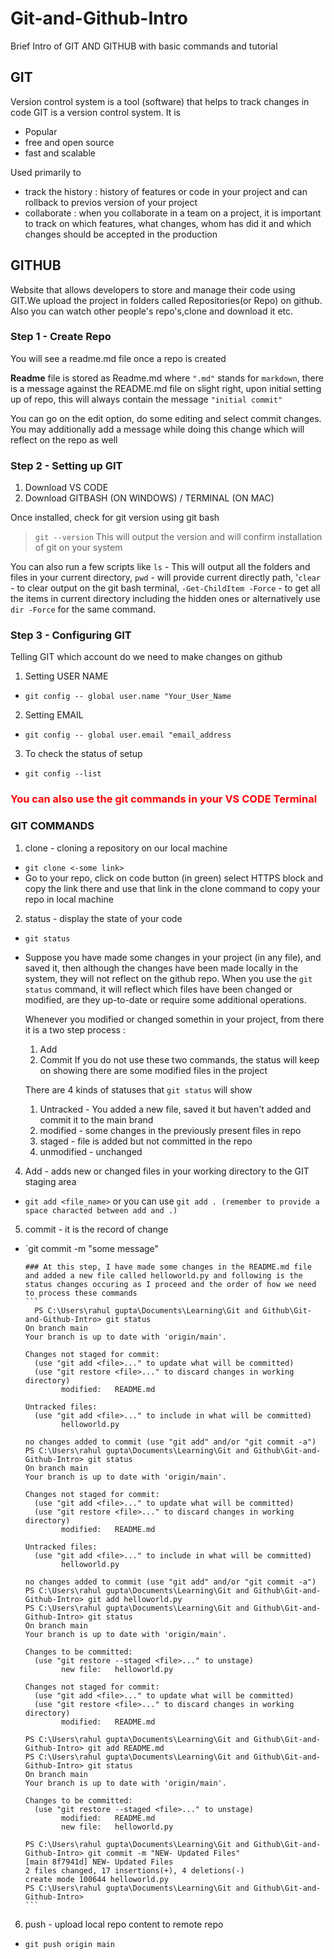 # Git-and-Github-Intro
Brief Intro of GIT AND GITHUB with basic commands and tutorial

## GIT
Version control system is a tool (software) that helps to track changes in code 
GIT is a version control system. It is 
- Popular
- free and open source
- fast and scalable

Used primarily to
- track the history : history of features or code in your project and can rollback to previos version of your project
- collaborate : when you collaborate in a team on a project, it is important to track on which features, what changes, whom has did it and which changes should be accepted in the production

## GITHUB  
Website that allows developers to store and manage their code using GIT.We upload the project in folders called Repositories(or Repo) on github. Also you can watch other people's repo's,clone and download it etc.

### Step 1 - Create Repo

You will see a readme.md file once a repo is created

**Readme** file is stored as Readme.md where `".md"` stands for `markdown`, there is a message against the README.md file on slight right, upon initial setting up of repo, this will always contain the message `"initial commit"`

You can go on the edit option, do some editing and select commit changes. You may additionally add a message while doing this change which will reflect on the repo as well


### Step 2 - Setting up GIT
1. Download VS CODE
2. Download GITBASH (ON WINDOWS) / TERMINAL (ON MAC)

Once installed, check for git version using git bash
> `git --version`
This will output the version and will confirm installation of git on your system

You can also run a few scripts like `ls` - This will output all the folders and files in your current directory, `pwd` - will provide current directly path, '`clear` - to clear output on the git bash terminal, `-Get-ChildItem -Force` - to get all the items in current directory including the hidden ones or alternatively use `dir -Force` for the same command.


### Step 3 - Configuring GIT
Telling GIT which account do we need to make changes on github

1. Setting USER NAME
- `git config -- global user.name "Your_User_Name`

2. Setting EMAIL
- `git config -- global user.email "email_address`

3. To check the status of setup
- `git config --list`

### <span style= 'color:red'>You can also use the git commands in your VS CODE Terminal </span>

### GIT COMMANDS
1. clone - cloning a repository on our local machine
  - `git clone <-some link>`
  - Go to your repo, click on code button (in green) select HTTPS block and copy the link there and use that link in the clone command to copy your repo in local machine

2. status - display the state of your code
  - `git status`
  - Suppose you have made some changes in your project (in any file), and saved it, then although the changes have been made locally in the system, they will not reflect on the github repo. When you use the `git status` command, it will reflect which files have been changed or modified, are they up-to-date or require some additional operations.

    Whenever you modified or changed somethin in your project, from there it is a two step process : 
    1. Add 
    2. Commit
    If you do not use these two commands, the status will keep on showing there are some modified files in the project

    There are 4 kinds of statuses that `git status` will show
    1. Untracked - You added a new file, saved it but haven't added and commit it to the main brand
    2. modified - some changes in the previously present files in repo
    3. staged - file is added but not committed in the repo
    4. unmodified - unchanged

4. Add - adds new or changed files in your working directory to the GIT staging area
  - `git add <file_name>` or you can use `git add . (remember to provide a space characted between add and .)`

5. commit - it is the record of change
  - `git commit -m "some message" 

        ### At this step, I have made some changes in the README.md file and added a new file called helloworld.py and following is the status changes occuring as I proceed and the order of how we need to process these commands
        ```
          PS C:\Users\rahul gupta\Documents\Learning\Git and Github\Git-and-Github-Intro> git status
        On branch main
        Your branch is up to date with 'origin/main'.

        Changes not staged for commit:
          (use "git add <file>..." to update what will be committed)
          (use "git restore <file>..." to discard changes in working directory)
                modified:   README.md

        Untracked files:
          (use "git add <file>..." to include in what will be committed)
                helloworld.py

        no changes added to commit (use "git add" and/or "git commit -a")
        PS C:\Users\rahul gupta\Documents\Learning\Git and Github\Git-and-Github-Intro> git status
        On branch main
        Your branch is up to date with 'origin/main'.

        Changes not staged for commit:
          (use "git add <file>..." to update what will be committed)
          (use "git restore <file>..." to discard changes in working directory)
                modified:   README.md

        Untracked files:
          (use "git add <file>..." to include in what will be committed)
                helloworld.py

        no changes added to commit (use "git add" and/or "git commit -a")
        PS C:\Users\rahul gupta\Documents\Learning\Git and Github\Git-and-Github-Intro> git add helloworld.py
        PS C:\Users\rahul gupta\Documents\Learning\Git and Github\Git-and-Github-Intro> git status
        On branch main
        Your branch is up to date with 'origin/main'.

        Changes to be committed:
          (use "git restore --staged <file>..." to unstage)
                new file:   helloworld.py

        Changes not staged for commit:
          (use "git add <file>..." to update what will be committed)
          (use "git restore <file>..." to discard changes in working directory)
                modified:   README.md

        PS C:\Users\rahul gupta\Documents\Learning\Git and Github\Git-and-Github-Intro> git add README.md
        PS C:\Users\rahul gupta\Documents\Learning\Git and Github\Git-and-Github-Intro> git status
        On branch main
        Your branch is up to date with 'origin/main'.

        Changes to be committed:
          (use "git restore --staged <file>..." to unstage)
                modified:   README.md
                new file:   helloworld.py

        PS C:\Users\rahul gupta\Documents\Learning\Git and Github\Git-and-Github-Intro> git commit -m "NEW- Updated Files"
        [main 8f7941d] NEW- Updated Files
        2 files changed, 17 insertions(+), 4 deletions(-)
        create mode 100644 helloworld.py
        PS C:\Users\rahul gupta\Documents\Learning\Git and Github\Git-and-Github-Intro>
        ```
6. push - upload local repo content to remote repo
  - `git push origin main`
  